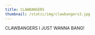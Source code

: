 ```yaml
---
title: CLAWBANGERS
thumbnail: /static/img/clawbangers3.jpg
---
```













C﻿LAWBANGERS I﻿ JUST WANNA BANG!